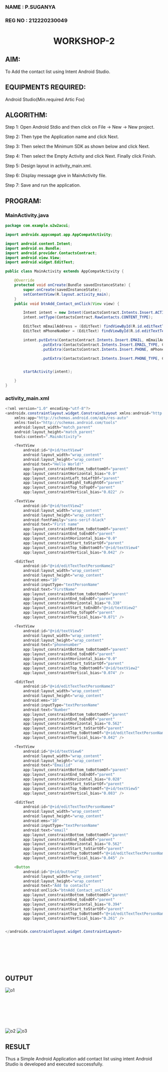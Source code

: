 ### NAME : P.SUGANYA
### REG NO : 212220230049

# <p align="center"> WORKSHOP-2</P>

## AIM:
To Add the contact list using Intent Android Studio.

## EQUIPMENTS REQUIRED:
Android Studio(Min.required Artic Fox)

## ALGORITHM:
Step 1: Open Android Stdio and then click on File -> New -> New project.

Step 2: Then type the Application name and click Next.

Step 3: Then select the Minimum SDK as shown below and click Next.

Step 4: Then select the Empty Activity and click Next. Finally click Finish.

Step 5: Design layout in activity_main.xml.

Step 6: Display message give in MainActivity file.

Step 7: Save and run the application.

## PROGRAM:

### MainActivity.java
```java
package com.example.u2w2acui;

import androidx.appcompat.app.AppCompatActivity;

import android.content.Intent;
import android.os.Bundle;
import android.provider.ContactsContract;
import android.view.View;
import android.widget.EditText;

public class MainActivity extends AppCompatActivity {

    @Override
    protected void onCreate(Bundle savedInstanceState) {
        super.onCreate(savedInstanceState);
        setContentView(R.layout.activity_main);
    }
    public void btnAdd_Contact_onClick(View view) {

        Intent intent = new Intent(ContactsContract.Intents.Insert.ACTION);
        intent.setType(ContactsContract.RawContacts.CONTENT_TYPE);

        EditText mEmailAddress = (EditText) findViewById(R.id.editTextTextPersonName4);
        EditText mPhoneNumber = (EditText) findViewById(R.id.editTextTextPersonName3);

        intent.putExtra(ContactsContract.Intents.Insert.EMAIL, mEmailAddress.getText())
                .putExtra(ContactsContract.Intents.Insert.EMAIL_TYPE, ContactsContract.CommonDataKinds.Email.TYPE_WORK)
                .putExtra(ContactsContract.Intents.Insert.PHONE, mPhoneNumber.getText())

                .putExtra(ContactsContract.Intents.Insert.PHONE_TYPE, ContactsContract.CommonDataKinds.Phone.TYPE_WORK);


        startActivity(intent);

    }
}
```

### activity_main.xml
```java
<?xml version="1.0" encoding="utf-8"?>
<androidx.constraintlayout.widget.ConstraintLayout xmlns:android="http://schemas.android.com/apk/res/android"
    xmlns:app="http://schemas.android.com/apk/res-auto"
    xmlns:tools="http://schemas.android.com/tools"
    android:layout_width="match_parent"
    android:layout_height="match_parent"
    tools:context=".MainActivity">

    <TextView
        android:id="@+id/textView4"
        android:layout_width="wrap_content"
        android:layout_height="wrap_content"
        android:text="Hello World!"
        app:layout_constraintBottom_toBottomOf="parent"
        app:layout_constraintHorizontal_bias="0.0"
        app:layout_constraintLeft_toLeftOf="parent"
        app:layout_constraintRight_toRightOf="parent"
        app:layout_constraintTop_toTopOf="parent"
        app:layout_constraintVertical_bias="0.022" />

    <TextView
        android:id="@+id/textView2"
        android:layout_width="wrap_content"
        android:layout_height="wrap_content"
        android:fontFamily="sans-serif-black"
        android:text="First name"
        app:layout_constraintBottom_toBottomOf="parent"
        app:layout_constraintEnd_toEndOf="parent"
        app:layout_constraintHorizontal_bias="0.0"
        app:layout_constraintStart_toStartOf="parent"
        app:layout_constraintTop_toBottomOf="@+id/textView4"
        app:layout_constraintVertical_bias="0.042" />

    <EditText
        android:id="@+id/editTextTextPersonName2"
        android:layout_width="wrap_content"
        android:layout_height="wrap_content"
        android:ems="10"
        android:inputType="textPersonName"
        android:text="FirstName"
        app:layout_constraintBottom_toBottomOf="parent"
        app:layout_constraintEnd_toEndOf="parent"
        app:layout_constraintHorizontal_bias="0.338"
        app:layout_constraintStart_toEndOf="@+id/textView2"
        app:layout_constraintTop_toTopOf="parent"
        app:layout_constraintVertical_bias="0.071" />

    <TextView
        android:id="@+id/textView5"
        android:layout_width="wrap_content"
        android:layout_height="wrap_content"
        android:text="phonenumber"
        app:layout_constraintBottom_toBottomOf="parent"
        app:layout_constraintEnd_toEndOf="parent"
        app:layout_constraintHorizontal_bias="0.0"
        app:layout_constraintStart_toStartOf="parent"
        app:layout_constraintTop_toBottomOf="@+id/textView2"
        app:layout_constraintVertical_bias="0.074" />

    <EditText
        android:id="@+id/editTextTextPersonName3"
        android:layout_width="wrap_content"
        android:layout_height="wrap_content"
        android:ems="10"
        android:inputType="textPersonName"
        android:text="Number"
        app:layout_constraintBottom_toBottomOf="parent"
        app:layout_constraintEnd_toEndOf="parent"
        app:layout_constraintHorizontal_bias="0.562"
        app:layout_constraintStart_toStartOf="parent"
        app:layout_constraintTop_toBottomOf="@+id/editTextTextPersonName2"
        app:layout_constraintVertical_bias="0.042" />

    <TextView
        android:id="@+id/textView6"
        android:layout_width="wrap_content"
        android:layout_height="wrap_content"
        android:text="Emailid"
        app:layout_constraintBottom_toBottomOf="parent"
        app:layout_constraintEnd_toEndOf="parent"
        app:layout_constraintHorizontal_bias="0.028"
        app:layout_constraintStart_toStartOf="parent"
        app:layout_constraintTop_toBottomOf="@+id/textView5"
        app:layout_constraintVertical_bias="0.083" />

    <EditText
        android:id="@+id/editTextTextPersonName4"
        android:layout_width="wrap_content"
        android:layout_height="wrap_content"
        android:ems="10"
        android:inputType="textPersonName"
        android:text="email"
        app:layout_constraintBottom_toBottomOf="parent"
        app:layout_constraintEnd_toEndOf="parent"
        app:layout_constraintHorizontal_bias="0.562"
        app:layout_constraintStart_toStartOf="parent"
        app:layout_constraintTop_toBottomOf="@+id/editTextTextPersonName3"
        app:layout_constraintVertical_bias="0.045" />

    <Button
        android:id="@+id/button2"
        android:layout_width="wrap_content"
        android:layout_height="wrap_content"
        android:text="Add to contacts"
        android:onClick="btnAdd_Contact_onClick"
        app:layout_constraintBottom_toBottomOf="parent"
        app:layout_constraintEnd_toEndOf="parent"
        app:layout_constraintHorizontal_bias="0.394"
        app:layout_constraintStart_toStartOf="parent"
        app:layout_constraintTop_toBottomOf="@+id/editTextTextPersonName4"
        app:layout_constraintVertical_bias="0.261" />


</androidx.constraintlayout.widget.ConstraintLayout>
```
</br>
</br>
</br>
</br>
</br>


## OUTPUT
![o1](https://user-images.githubusercontent.com/77089743/168743635-45a45bf0-f11c-4c39-bc21-89d2624ecf0b.PNG)

</br>
</br>
</br>
</br>
</br>

![o2](https://user-images.githubusercontent.com/77089743/168743645-d99e36b7-9560-4177-8fe2-cdd42f519fe3.PNG)
![o3](https://user-images.githubusercontent.com/77089743/168743654-f74574d2-1257-4df7-b5ef-b9f9c67202a8.PNG)



## RESULT
Thus a Simple Android Application add contact list using intent Android Studio is developed and executed successfully.
